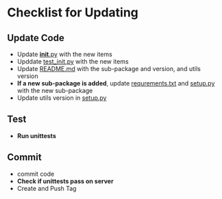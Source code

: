 # Checklist for Updating

## Update Code
* Update [__init__.py](src/utils/__init__.py) with the new items
* Upddate [test_init.py](tests/test_init.py) with the new items
* Update [README.md](README.md) with the sub-package and version, and utils version 
* **If a new sub-package is added**, update [requrements.txt](requrements.txt) and [setup.py](setup.py) with the new sub-package
* Update utils version in [setup.py](setup.py)

## Test
* **Run unittests**

## Commit 
* commit code 
* **Check if unittests pass on server**
* Create and Push Tag
